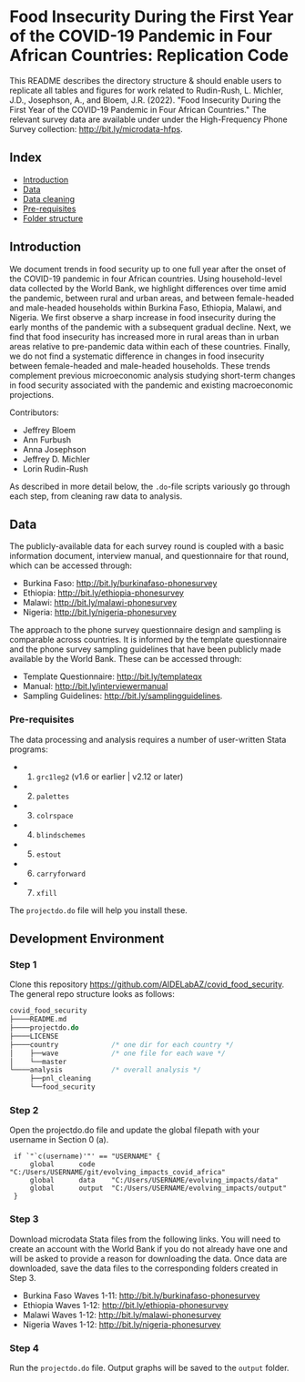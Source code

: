 # Food Insecurity During the First Year of the COVID-19 Pandemic in Four African Countries: Replication Code
This README describes the directory structure & should enable users to replicate all tables and figures for work related to Rudin-Rush, L. Michler, J.D., Josephson, A., and Bloem, J.R. (2022). "Food Insecurity During the First Year of the COVID-19 Pandemic in Four African Countries." The relevant survey data are available under under the High-Frequency Phone Survey collection: http://bit.ly/microdata-hfps.   

 ## Index

 - [Introduction](#introduction)
 - [Data](#data)
 - [Data cleaning](#data-cleaning)
 - [Pre-requisites](#pre-requisites)
 - [Folder structure](#folder-structure)

## Introduction
We document trends in food security up to one full year after the onset of the COVID-19 pandemic in four African countries. Using household-level data collected by the World Bank, we highlight differences over time amid the pandemic, between rural and urban areas, and between female-headed and male-headed households within Burkina Faso, Ethiopia, Malawi, and Nigeria. We first observe a sharp increase in food insecurity during the early months of the pandemic with a subsequent gradual decline. Next, we find that food insecurity has increased more in rural areas than in urban areas relative to pre-pandemic data within each of these countries. Finally, we do not find a systematic difference in changes in food insecurity between female-headed and male-headed households. These trends complement previous microeconomic analysis studying short-term changes in food security associated with the pandemic and existing macroeconomic projections.

Contributors:
* Jeffrey Bloem
* Ann Furbush 
* Anna Josephson
* Jeffrey D. Michler
* Lorin Rudin-Rush

As described in more detail below, the `.do`-file scripts variously go through each step, from cleaning raw data to analysis.

## Data 

The publicly-available data for each survey round is coupled with a basic information document, interview manual, and questionnaire for that round, which can be accessed through: 
 - Burkina Faso: http://bit.ly/burkinafaso-phonesurvey
 - Ethiopia: http://bit.ly/ethiopia-phonesurvey 
 - Malawi: http://bit.ly/malawi-phonesurvey 
 - Nigeria: http://bit.ly/nigeria-phonesurvey
 
The approach to the phone survey questionnaire design and sampling is comparable across countries. It is informed by the template questionnaire and the phone survey sampling guidelines that have been publicly made available by the World Bank. These can be accessed through: 
 - Template Questionnaire: http://bit.ly/templateqx 
 - Manual: http://bit.ly/interviewermanual
 - Sampling Guidelines: http://bit.ly/samplingguidelines.

### Pre-requisites

The data processing and analysis requires a number of user-written Stata programs:
   * 1. `grc1leg2` (v1.6 or earlier | v2.12 or later)
   * 2. `palettes`
   * 3. `colrspace`
   * 4. `blindschemes`
   * 5. `estout`
   * 6. `carryforward`
   * 7. `xfill`

The `projectdo.do` file will help you install these.

## Development Environment

### Step 1

Clone this  repository https://github.com/AIDELabAZ/covid_food_security. The general repo structure looks as follows:<br>

```stata
covid_food_security
├────README.md
├────projectdo.do
├────LICENSE
├────country             /* one dir for each country */
│    ├──wave             /* one file for each wave */
│    └──master
└────analysis            /* overall analysis */
     ├──pnl_cleaning
     └──food_security
```

### Step 2

Open the projectdo.do file and update the global filepath with your username in Section 0 (a).

   ```
    if `"`c(username)'"' == "USERNAME" {
       	global 		code  	"C:/Users/USERNAME/git/evolving_impacts_covid_africa"
		global 		data	"C:/Users/USERNAME/evolving_impacts/data"
		global 		output  "C:/Users/USERNAME/evolving_impacts/output"
    }
   ```


### Step 3

Download microdata Stata files from the following links. You will need to create an account with the World Bank if you do not already have one and will be asked to provide a reason for downloading the data. Once data are downloaded, save the data files to the corresponding folders created in Step 3. 
 - Burkina Faso Waves 1-11: http://bit.ly/burkinafaso-phonesurvey
 - Ethiopia Waves 1-12: http://bit.ly/ethiopia-phonesurvey 
 - Malawi Waves 1-12: http://bit.ly/malawi-phonesurvey 
 - Nigeria Waves 1-12: http://bit.ly/nigeria-phonesurvey
 
### Step 4

Run the `projectdo.do` file. Output graphs will be saved to the `output` folder. 
